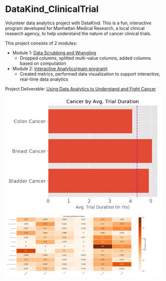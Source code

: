 # DataKind_ClinicalTrial
Volunteer data analytics project with DataKind. This is a fun, interactive program developed for Manhattan Medical Research, a local clinical research agency, to help understand the nature of cancer clinical trials. 

This project consists of 2 modules:
* Module 1: [Data Scrubbing and Wrangling](/Module1_Data_Scrubbing.py)
  * Dropped columns, splitted multi-value columns, added columns based on computation
* Module 2: [Interactive Analytics(main program)](/Module2_Interactive_Analytics.py)
  * Created metrics, performed data visualization to support interactive, real-time data analytics

Project Deliverable:
[Using Data Analytics to Understand and Fight Cancer](/deliverable.pdf)

![alt text](/h-bar.png)
![alt text](/heatmap.png)
